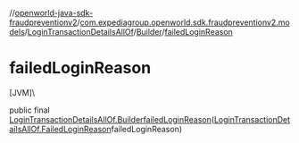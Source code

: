 //[openworld-java-sdk-fraudpreventionv2](../../../../index.md)/[com.expediagroup.openworld.sdk.fraudpreventionv2.models](../../index.md)/[LoginTransactionDetailsAllOf](../index.md)/[Builder](index.md)/[failedLoginReason](failed-login-reason.md)

# failedLoginReason

[JVM]\

public final [LoginTransactionDetailsAllOf.Builder](index.md)[failedLoginReason](failed-login-reason.md)([LoginTransactionDetailsAllOf.FailedLoginReason](../-failed-login-reason/index.md)failedLoginReason)
